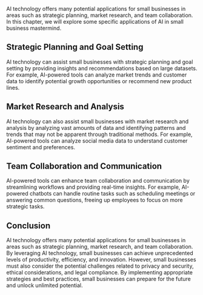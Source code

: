 

AI technology offers many potential applications for small businesses in areas such as strategic planning, market research, and team collaboration. In this chapter, we will explore some specific applications of AI in small business mastermind.

Strategic Planning and Goal Setting
-----------------------------------

AI technology can assist small businesses with strategic planning and goal setting by providing insights and recommendations based on large datasets. For example, AI-powered tools can analyze market trends and customer data to identify potential growth opportunities or recommend new product lines.

Market Research and Analysis
----------------------------

AI technology can also assist small businesses with market research and analysis by analyzing vast amounts of data and identifying patterns and trends that may not be apparent through traditional methods. For example, AI-powered tools can analyze social media data to understand customer sentiment and preferences.

Team Collaboration and Communication
------------------------------------

AI-powered tools can enhance team collaboration and communication by streamlining workflows and providing real-time insights. For example, AI-powered chatbots can handle routine tasks such as scheduling meetings or answering common questions, freeing up employees to focus on more strategic tasks.

Conclusion
----------

AI technology offers many potential applications for small businesses in areas such as strategic planning, market research, and team collaboration. By leveraging AI technology, small businesses can achieve unprecedented levels of productivity, efficiency, and innovation. However, small businesses must also consider the potential challenges related to privacy and security, ethical considerations, and legal compliance. By implementing appropriate strategies and best practices, small businesses can prepare for the future and unlock unlimited potential.
